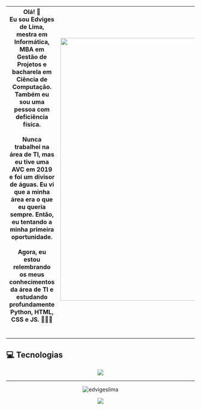 Olá! 👋 <br> Eu sou Edviges de Lima, mestra em Informática, MBA em Gestão de Projetos e bacharela em Ciência de Computação. Também eu sou uma pessoa com deficiência física. <br><br> Nunca trabalhei na área de TI, mas eu tive uma AVC em 2019 e foi um divisor de águas. Eu vi que a minha área era o que eu queria sempre. Então, eu tentando a minha primeira oportunidade. <br><br> Agora, eu estou relembrando os meus conhecimentos da área de TI e estudando profundamente Python, HTML, CSS e JS. 👩🏻‍💻<br><br> | <img src="https://ik.imagekit.io/edvigeslima/06845e6b910d2ac1474de0a19e7eef52e5de3368c283e3e1c062489230915455.0-removebg-preview.png?ik-sdk-version=javascript-1.4.3&updatedAt=1668277868026" width="700"> 
---|---

---
## 💻 Tecnologias

<!--
<p align="center">
<img alt="Python" src="https://raw.githubusercontent.com/github/explore/80688e429a7d4ef2fca1e82350fe8e3517d3494d/topics/python/python.png" width="30" height="30"/>
</p>
-->

<p align="center">
<a href="https://github.com/anuraghazra/github-readme-stats">
  <img src="https://github-readme-stats.vercel.app/api/top-langs/?username=edvigeslima&layout=compact&theme=github_dark">
</a>

---

<p align="center">
  <img src="https://github-readme-stats.vercel.app/api?username=edvigeslima&show_icons=true&theme=github_dark"alt="edvigeslima" /> 
</p> 

<p align="center">
  <a href="https://https://www.linkedin.com/in/edvigeslima">
    <img src="https://img.shields.io/badge/-linkedin-blue?style=flat-square&logo=Linkedin&logoColor=white&link=https://www.linkedin.com/in/edvigeslima">
  </a>
</p>
